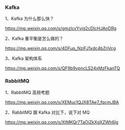 ### Kafka

1、Kafka 为什么那么快？

https://mp.weixin.qq.com/s/gmzIcvYvig2cDIcHJAnDRg

2、Kafka 重平衡是怎么做的？

https://mp.weixin.qq.com/s/4DFup_NziFJ1xdc4bZnVcg

3、Kafka 架构体系

https://mp.weixin.qq.com/s/QF9b9vpncLS24xMzFkanTQ


### RabbitMQ

1、RabbitMQ 高频考题

https://mp.weixin.qq.com/s/XEMuc1QJX8TAe7_fqcmJBA

2、RabbitMQ 跟 Kafka 对比下，说下对 MQ 

https://mp.weixin.qq.com/s/XtMKQr7TaOjZkXgXZWh6lg